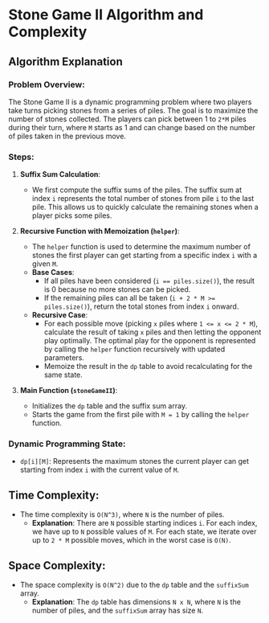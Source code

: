 # Stone Game II Algorithm and Complexity

## Algorithm Explanation

### Problem Overview:
The Stone Game II is a dynamic programming problem where two players take turns picking stones from a series of piles. The goal is to maximize the number of stones collected. The players can pick between 1 to `2*M` piles during their turn, where `M` starts as 1 and can change based on the number of piles taken in the previous move.

### Steps:

1. **Suffix Sum Calculation**:
   - We first compute the suffix sums of the piles. The suffix sum at index `i` represents the total number of stones from pile `i` to the last pile. This allows us to quickly calculate the remaining stones when a player picks some piles.

2. **Recursive Function with Memoization (`helper`)**:
   - The `helper` function is used to determine the maximum number of stones the first player can get starting from a specific index `i` with a given `M`.
   - **Base Cases**:
     - If all piles have been considered (`i == piles.size()`), the result is 0 because no more stones can be picked.
     - If the remaining piles can all be taken (`i + 2 * M >= piles.size()`), return the total stones from index `i` onward.
   - **Recursive Case**:
     - For each possible move (picking `x` piles where `1 <= x <= 2 * M`), calculate the result of taking `x` piles and then letting the opponent play optimally. The optimal play for the opponent is represented by calling the `helper` function recursively with updated parameters.
     - Memoize the result in the `dp` table to avoid recalculating for the same state.

3. **Main Function (`stoneGameII`)**:
   - Initializes the `dp` table and the suffix sum array.
   - Starts the game from the first pile with `M = 1` by calling the `helper` function.

### Dynamic Programming State:
- `dp[i][M]`: Represents the maximum stones the current player can get starting from index `i` with the current value of `M`.

## Time Complexity:
- The time complexity is `O(N^3)`, where `N` is the number of piles.
  - **Explanation**: There are `N` possible starting indices `i`. For each index, we have up to `N` possible values of `M`. For each state, we iterate over up to `2 * M` possible moves, which in the worst case is `O(N)`.

## Space Complexity:
- The space complexity is `O(N^2)` due to the `dp` table and the `suffixSum` array.
  - **Explanation**: The `dp` table has dimensions `N x N`, where `N` is the number of piles, and the `suffixSum` array has size `N`.
